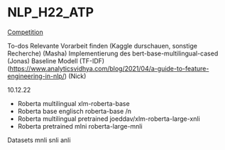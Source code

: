 # NLP_H22_ATP

[Competition](https://www.kaggle.com/competitions/contradictory-my-dear-watson)

To-dos
Relevante Vorarbeit finden (Kaggle durschauen, sonstige Recherche) (Masha)
Implementierung des bert-base-multilingual-cased  (Jonas)
Baseline Modell (TF-IDF) (https://www.analyticsvidhya.com/blog/2021/04/a-guide-to-feature-engineering-in-nlp/) (Nick)

10.12.22
- Roberta multilingual                xlm-roberta-base
- Roberta base englisch               roberta-base
/n
- Roberta multilingual pretrained     joeddav/xlm-roberta-large-xnli
- Roberta pretrained                  mlni roberta-large-mnli

Datasets
mnli
snli
anli
